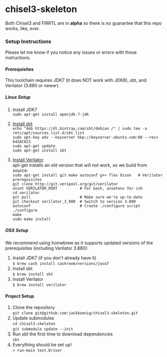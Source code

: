 # chisel3-skeleton

Both Chisel3 and FIRRTL are in **alpha** so there is no guarantee that this repo works, like, ever.

### Setup Instructions

Please let me know if you notice any issues or errors with these instructions.

#### Prerequisites
This toolchain requires JDK7 (it does NOT work with JDK8), sbt, and Verilator (3.880 or newer).    

##### Linux Setup
1. Install JDK7    
`sudo apt-get install openjdk-7-jdk`    

1. [Install sbt](http://www.scala-sbt.org/0.13/docs/Installing-sbt-on-Linux.html "Installing sbt on Linux")    
`echo "deb https://dl.bintray.com/sbt/debian /" | sudo tee -a /etc/apt/sources.list.d/sbt.list`    
`sudo apt-key adv --keyserver hkp://keyserver.ubuntu.com:80 --recv 642AC823`    
`sudo apt-get update`    
`sudo apt-get install sbt`    

1. [Install Verilator](http://www.veripool.org/projects/verilator/wiki/Installing "Installing Verilator")    
apt-get installs an old version that will not work, so we build from source:    
`sudo apt-get install git make autoconf g++ flex bison   # Verilator prerequisites`    
`git clone http://git.veripool.org/git/verilator`    
`unset VERILATOR_ROOT          # For bash, unsetenv for csh`    
`cd verilator`    
`git pull                      # Make sure we're up-to-date`    
`git checkout verilator_3_880  # Switch to version 3.880`    
`autoconf                      # Create ./configure script`    
`./configure`    
`make`    
`sudo make install`    

##### OSX Setup
We recommend using homebrew as it supports updated versions of the prerequisites (including Verilator 3.880):

1. Install JDK7 (if you don't already have it)    
`$ brew cask install caskroom/versions/java7`    
1. Install sbt    
`$ brew install sbt`    
1. Install Verilator    
`$ brew install verilator`

#### Project Setup
 1. Clone the repository  
 `git clone git@github.com:jackkoenig/chisel3-skeleton.git`  
 1. Update submodules    
 `cd chisel3-skeleton`    
 `git submodule update --init`  
 1. Run sbt the first time to download dependencies  
 `sbt`
 1. Everything should be set up!  
 `> run-main test.Driver`
